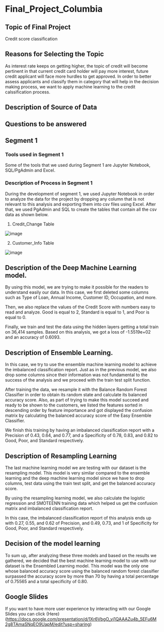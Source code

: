 # Final_Project_Columbia

## Topic of Final Project

 Credit score classification
 
## Reasons for Selecting the Topic

As interest rate keeps on getting higher, the topic of credit will become pertinent in that current credit card holder will pay more interest, future credit applicant will face more hurdles to get approved. In order to better assess applicants and classify them in category that will help in the decision making process, we want to apply machine learning to the credit calssification process. 

## Description of Source of Data

## Questions to be answered 

## Segment 1 

### Tools used in Segment 1

Some of the tools that we used during Segment 1 are Jupyter Notebook, SQL/PgAdmin and Excel.

### Description of Process in Segment 1

During the development of segment 1, we used Jupyter Notebook in order to analyze the data for the project by dropping any column that is not relevant to this analysis and exporting them into csv files using Excel. After that, we used PgAdmin and SQL to create the tables that contain all the csv data as shown below.

1. Credit_Change Table

![image](https://user-images.githubusercontent.com/113261292/223599378-2e8043a8-3a27-48fd-8c63-d7cd66709b84.png)

2. Customer_Info Table

![image](https://user-images.githubusercontent.com/113261292/223599491-f6938355-25c6-48b2-ae88-00007f591de8.png)


## Description of the Deep Machine Learning model.

By using this model, we are trying to make it possible for the readers to understand easily our data. In this case, we first deleted some columns such as Type of Loan, Annual Income, Customer ID, Occupation, and more. 

Then, we also replace the values of the Credit Score with numbers easy to read and analyze. Good is equal to 2, Standard is equal to 1, and Poor is equal to 0. 

Finally, we train and test the data using the hidden layers getting a total train on 36,414 samples. Based on this analysis, we got a loss of -1.5519e+02 and an accuracy of 0.6093.

## Description of Ensemble Learning.

In this case, we try to use the ensemble machine learning model to achieve the imbalanced classification report. Just as in the previous model, we also drop some columns since their information was not fundamental to the success of the analysis and we proceed with the train test split function. 

After training the data, we resample it with the Balance Random Forest Classifier in order to obtain its random state and calculate its balanced accuracy score. Also, as part of trying to make this model succeed and ready to be shown to the customers, we listed the features sorted in descending order by feature importance and got displayed the confusion matrix by calculating the balanced accuracy score of the Easy Ensemble Classifier.

We finish this training by having an imbalanced classification report with a Precision of 0.43, 0.64, and 0.77, and a Specificity of 0.78, 0.83, and 0.82 to Good, Poor, and Standard respectively. 

## Description of Resampling Learning

The last machine learning model we are testing with our dataset is the resampling model. This model is very similar compared to the ensemble learning and the deep machine learning model since we have to drop columns, test data using the train test split, and get the balanced accuracy score.

By using the resampling learning model, we also calculate the logistic regression and SMOTEENN training data which helped us get the confusion matrix and imbalanced classification report. 

In this case, the imbalanced classification report of this analysis ends up with 0.27, 0.55, and 0.62 of Precision, and 0.49, 0.73, and 1 of Specificity for Good, Poor, and Standard respectively. 

## Decision of the model learning

To sum up, after analyzing these three models and based on the results we gathered, we decided that the best machine learning model to use with our dataset is the Ensembled Learning model. This model was the only one whose balanced accuracy score using the balanced random forest classifier surpassed the accuracy score by more than 70 by having a total percentage of 0.75565 and a total specificity of 0.80. 

## Google Slides

If you want to have more user experience by interacting with our Google Slides you can click {Here} (https://docs.google.com/presentation/d/1Xr6VbgO_vj1QAAAZu4b_5EFu6M2g8TAmaSNqEO9UapM/edit?usp=sharing)
